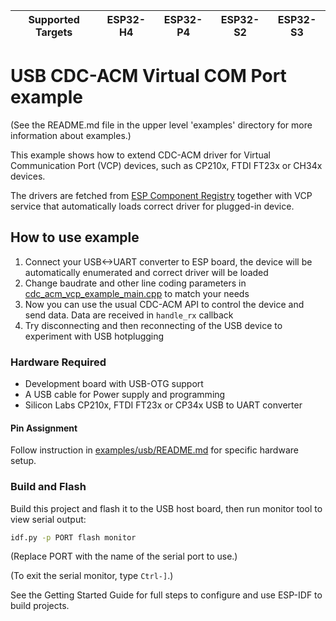 | Supported Targets | ESP32-H4 | ESP32-P4 | ESP32-S2 | ESP32-S3 |
| ----------------- | -------- | -------- | -------- | -------- |

# USB CDC-ACM Virtual COM Port example

(See the README.md file in the upper level 'examples' directory for more information about examples.)

This example shows how to extend CDC-ACM driver for Virtual Communication Port (VCP) devices, such as CP210x, FTDI FT23x or CH34x devices.

The drivers are fetched from [ESP Component Registry](https://components.espressif.com/) together with VCP service that automatically loads correct driver for plugged-in device.

## How to use example

1. Connect your USB<->UART converter to ESP board, the device will be automatically enumerated and correct driver will be loaded
2. Change baudrate and other line coding parameters in [cdc_acm_vcp_example_main.cpp](main/cdc_acm_vcp_example_main.cpp) to match your needs
3. Now you can use the usual CDC-ACM API to control the device and send data. Data are received in `handle_rx` callback
4. Try disconnecting and then reconnecting of the USB device to experiment with USB hotplugging

### Hardware Required

* Development board with USB-OTG support
* A USB cable for Power supply and programming
* Silicon Labs CP210x, FTDI FT23x or CP34x USB to UART converter

#### Pin Assignment

Follow instruction in [examples/usb/README.md](../../../README.md) for specific hardware setup.

### Build and Flash

Build this project and flash it to the USB host board, then run monitor tool to view serial output:

```bash
idf.py -p PORT flash monitor
```

(Replace PORT with the name of the serial port to use.)

(To exit the serial monitor, type ``Ctrl-]``.)

See the Getting Started Guide for full steps to configure and use ESP-IDF to build projects.
